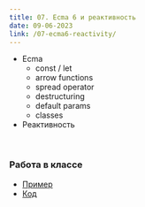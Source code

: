 ```yaml
---
title: 07. Ecma 6 и реактивность
date: 09-06-2023
link: /07-ecma6-reactivity/
---
```


- Ecma
  - const / let
  - arrow functions
  - spread operator
  - destructuring
  - default params
  - classes
- Реактивность

<br/>

### Работа в классе

- [Пример](/example/07-ecma6-reactivity/example-1)
- [Код](/lesson/07-ecma6-reactivity/code)
